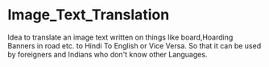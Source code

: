 # Image_Text_Translation
Idea to translate an image text written on things like board,Hoarding Banners in road etc. to Hindi To English or Vice Versa. So that it can be used by foreigners and Indians who don't know other Languages.

 
